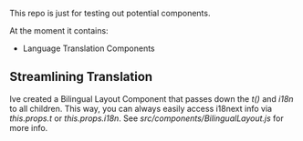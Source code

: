 This repo is just for testing out potential components. 

At the moment it contains:
 - Language Translation Components

## Streamlining Translation

Ive created a Bilingual Layout Component that passes down the *t()* and *i18n* to all children. This way, you can always easily access i18next info via *this.props.t* or *this.props.i18n*. See *src/components/BilingualLayout.js* for more info.
